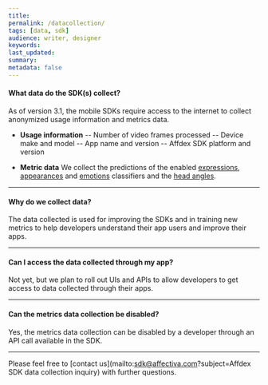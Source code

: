 ```yaml
---
title:
permalink: /datacollection/
tags: [data, sdk]
audience: writer, designer
keywords:
last_updated:
summary:
metadata: false
---
```


#### What data do the SDK(s) collect?

As of version 3.1, the mobile SDKs require access to the internet to collect anonymized usage information and metrics data.

- **Usage information**
-- Number of video frames processed
-- Device make and model
-- App name and version
-- Affdex SDK platform and version

- **Metric data**
We collect the predictions of the enabled [expressions](/metrics#facial-expressions), [appearances](/metrics#appearance) and [emotions](/metrics#emotions) classifiers and the [head angles](/metrics#face-tracking-and-head-angle-estimation).

---

#### Why do we collect data?
The data collected is used for improving the SDKs and in training new metrics to help developers understand their app users and improve their apps.

---

#### Can I access the data collected through my app?
Not yet, but we plan to roll out UIs and APIs to allow developers to get access to data collected through their apps.

---

#### Can the metrics data collection be disabled?
Yes, the metrics data collection can be disabled by a developer through an API call available in the SDK.

---

Please feel free to [contact us](mailto:sdk@affectiva.com?subject=Affdex SDK data collection inquiry) with further questions.
